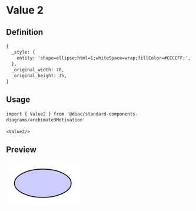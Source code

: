 # Value 2

## Definition

```
{
  _style: { 
    entity: 'shape=ellipse;html=1;whiteSpace=wrap;fillColor=#CCCCFF;',
  },
  _original_width: 70,
  _original_height: 35,
}
```

## Usage

```
import { Value2 } from '@diac/standard-components-diagrams/archimate3Motivation'

<Value2/>
```

## Preview

<img src="./value-2.png" width="200"/>

